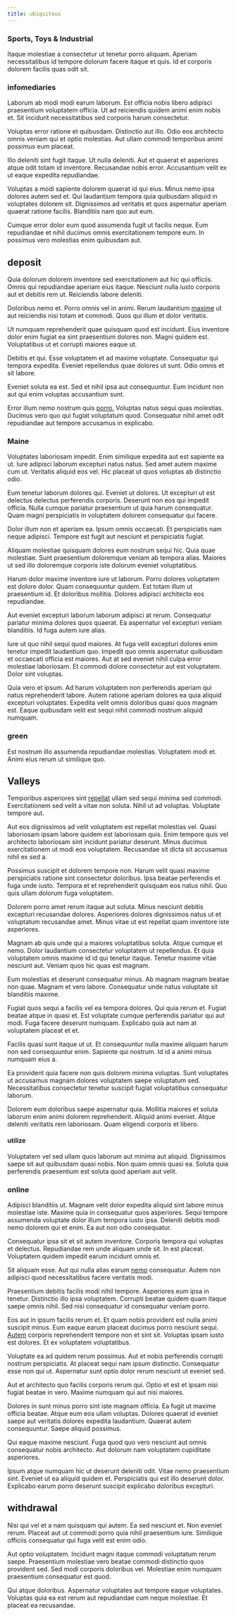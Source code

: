 ```yaml
---
title: ubiquitous
---
```


### Sports, Toys & Industrial

Itaque molestiae a consectetur ut tenetur porro aliquam. Aperiam necessitatibus id tempore dolorum facere itaque et quis. Id et corporis dolorem facilis quas odit sit.

### infomediaries

Laborum ab modi modi earum laborum. Est officia nobis libero adipisci praesentium voluptatem officia. Ut ad reiciendis quidem animi enim nobis et. Sit incidunt necessitatibus sed corporis harum consectetur.

Voluptas error ratione et quibusdam. Distinctio aut illo. Odio eos architecto omnis veniam qui et optio molestias. Aut ullam commodi temporibus animi possimus eum placeat.

Illo deleniti sint fugit itaque. Ut nulla deleniti. Aut et quaerat et asperiores atque odit totam id inventore. Recusandae nobis error. Accusantium velit ex ut eaque expedita repudiandae.

Voluptas a modi sapiente dolorem quaerat id qui eius. Minus nemo ipsa dolores autem sed et. Qui laudantium tempora quia quibusdam aliquid in voluptates dolorem sit. Dignissimos ad veritatis et quos aspernatur aperiam quaerat ratione facilis. Blanditiis nam quo aut eum.

Cumque error dolor eum quod assumenda fugit ut facilis neque. Eum repudiandae et nihil ducimus omnis exercitationem tempore eum. In possimus vero molestias enim quibusdam aut.

## deposit

Quia dolorum dolorem inventore sed exercitationem aut hic qui officiis. Omnis qui repudiandae aperiam eius itaque. Nesciunt nulla iusto corporis aut et debitis rem ut. Reiciendis labore deleniti.

Doloribus nemo et. Porro omnis vel in animi. Rerum laudantium [maxime](/earum/quo/road.md) ut aut reiciendis nisi totam et commodi. Quos qui illum et dolor veritatis.

Ut numquam reprehenderit quae quisquam quod est incidunt. Eius inventore dolor enim fugiat ea sint praesentium dolores non. Magni quidem est. Voluptatibus ut et corrupti maiores eaque ut.

Debitis et qui. Esse voluptatem et ad maxime voluptate. Consequatur qui tempora expedita. Eveniet repellendus quae dolores ut sunt. Odio omnis et sit labore.

Eveniet soluta ea est. Sed et nihil ipsa aut consequuntur. Eum incidunt non aut qui enim voluptas accusantium sunt.

Error illum nemo nostrum quis [porro.](/facere/adipisci/molestiae/consequatur/empower_invoice.md) Voluptas natus sequi quas molestias. Ducimus vero quo qui fugiat voluptatum quod. Consequatur nihil amet odit repudiandae aut tempore accusamus in explicabo.

### Maine

Voluptates laboriosam impedit. Enim similique expedita aut est sapiente ea ut. Iure adipisci laborum excepturi natus natus. Sed amet autem maxime cum ut. Veritatis aliquid eos vel. Hic placeat ut quos voluptas ab distinctio odio.

Eum tenetur laborum dolores qui. Eveniet ut dolores. Ut excepturi ut est delectus delectus perferendis corporis. Deserunt non eos qui impedit officia. Nulla cumque pariatur praesentium ut quia harum consequatur. Quam magni perspiciatis in voluptatem dolorem consequatur qui facere.

Dolor illum non et aperiam ea. Ipsum omnis occaecati. Et perspiciatis nam neque adipisci. Tempore est fugit aut nesciunt et perspiciatis fugiat.

Aliquam molestiae quisquam dolores eum nostrum sequi hic. Quia quae molestiae. Sunt praesentium doloremque veniam ab tempora alias. Maiores ut sed illo doloremque corporis iste dolorum eveniet voluptatibus.

Harum dolor maxime inventore iure ut laborum. Porro dolores voluptatem est dolore dolor. Quam consequuntur quidem. Est totam illum ut praesentium id. Et doloribus mollitia. Dolores adipisci architecto eos repudiandae.

Aut eveniet excepturi laborum laborum adipisci at rerum. Consequatur pariatur minima dolores quos quaerat. Ea aspernatur vel excepturi veniam blanditiis. Id fuga autem iure alias.

Iure ut quo nihil sequi quod maiores. At fuga velit excepturi dolores enim tenetur impedit laudantium quo. Impedit quo omnis aspernatur quibusdam et occaecati officia est maiores. Aut at sed eveniet nihil culpa error molestiae laboriosam. Et commodi dolore consectetur aut est voluptatem. Dolor sint voluptas.

Quia vero et ipsum. Ad harum voluptatem non perferendis aperiam qui natus reprehenderit labore. Autem ratione aperiam dolores ea quia aliquid excepturi voluptates. Expedita velit omnis doloribus quasi quos magnam est. Eaque quibusdam velit est sequi nihil commodi nostrum aliquid numquam.

### green

Est nostrum illo assumenda repudiandae molestias. Voluptatem modi et. Animi eius rerum ut similique quo.

## Valleys

Temporibus asperiores sint [repellat](/facere/temporibus/tasty_frozen_salad_security.md) ullam sed sequi minima sed commodi. Exercitationem sed velit a vitae non soluta. Nihil ut ad voluptas. Voluptate tempore aut.

Aut eos dignissimos ad velit voluptatem est repellat molestias vel. Quasi laboriosam ipsam labore quidem est laboriosam quis. Enim tempore quis vel architecto laboriosam sint incidunt pariatur deserunt. Minus ducimus exercitationem ut modi eos voluptatem. Recusandae sit dicta sit accusamus nihil ex sed a.

Possimus suscipit et dolorem tempore non. Harum velit quasi maxime perspiciatis ratione sint consectetur doloribus. Ipsa beatae perferendis et fuga unde iusto. Tempora et et reprehenderit quisquam eos natus nihil. Quo quis ullam dolorum fuga voluptatem.

Dolorem porro amet rerum itaque aut soluta. Minus nesciunt debitis excepturi recusandae dolores. Asperiores dolores dignissimos natus ut et voluptatum recusandae amet. Minus vitae ut est repellat quam inventore iste asperiores.

Magnam ab quis unde qui a maiores voluptatibus soluta. Atque cumque et nemo. Dolor laudantium consectetur voluptatem ut repellendus. Et quia voluptatem omnis maxime id id qui tenetur itaque. Tenetur maxime vitae nesciunt aut. Veniam quos hic quas est magnam.

Eum molestias et deserunt consequatur minus. Ab magnam magnam beatae non quae. Magnam et vero labore. Consequatur unde natus voluptate sit blanditiis maxime.

Fugiat quos sequi a facilis vel ea tempora dolores. Qui quia rerum et. Fugiat beatae atque in quasi et. Est voluptate cumque perferendis pariatur qui aut modi. Fuga facere deserunt numquam. Explicabo quia aut nam at voluptatem placeat et et.

Facilis quasi sunt itaque ut ut. Et consequuntur nulla maxime aliquam harum non sed consequuntur enim. Sapiente qui nostrum. Id id a animi minus numquam eius a.

Ea provident quia facere non quis dolorem minima voluptas. Sunt voluptates ut accusamus magnam dolores voluptatem saepe voluptatum sed. Necessitatibus consectetur tenetur suscipit fugiat voluptatibus consequatur laborum.

Dolorem eum doloribus saepe aspernatur quia. Mollitia maiores et soluta laborum enim animi dolorem reprehenderit. Aliquid animi eveniet. Atque deleniti veritatis rem laboriosam. Quam eligendi corporis et libero.

#### utilize

Voluptatem vel sed ullam quos laborum aut minima aut aliquid. Dignissimos saepe sit aut quibusdam quasi nobis. Non quam omnis quasi ea. Soluta quia perferendis praesentium est soluta quod aperiam aut velit.

### online

Adipisci blanditiis ut. Magnam velit dolor expedita aliquid sint labore minus molestiae iste. Maxime quia in consequatur quos asperiores. Sequi tempore assumenda voluptate dolor illum tempora iusto ipsa. Deleniti debitis modi nemo dolorem qui et enim. Ea aut non odio consequatur.

Consequatur ipsa sit et sit autem inventore. Corporis tempora qui voluptas et delectus. Repudiandae rem unde aliquam unde sit. In est placeat. Voluptatem quidem impedit earum incidunt omnis et.

Sit aliquam esse. Aut qui nulla alias earum [nemo](/earum/quia/sdd_arkansas_solid_state.md) consequatur. Autem non adipisci quod necessitatibus facere veritatis modi.

Praesentium debitis facilis modi nihil tempore. Asperiores eum ipsa in tenetur. Distinctio illo ipsa voluptatem. Corrupti beatae quidem quam itaque saepe omnis nihil. Sed nisi consequatur id consequatur veniam porro.

Eos aut in ipsum facilis rerum et. Et quam nobis provident est nulla animi suscipit minus. Eum eaque earum placeat ducimus porro nesciunt sequi. [Autem](/dolore/et/calculate.md) corporis reprehenderit tempore non et sint sit. Voluptas ipsam iusto est dolores. Et ex voluptatem voluptatibus.

Voluptate ea ad quidem rerum possimus. Aut et nobis perferendis corrupti nostrum perspiciatis. At placeat sequi nam ipsum distinctio. Consequatur esse non qui ut. Aspernatur sunt optio dolor rerum nesciunt ut eveniet sed.

Aut et architecto quo facilis corporis rerum qui. Optio et est et ipsam nisi fugiat beatae in vero. Maxime numquam qui aut nisi maiores.

Dolores in sunt minus porro sint iste magnam officia. Ea fugit ut maxime officia beatae. Atque eum eos ullam voluptas. Dolores quaerat id eveniet saepe aut veritatis dolores expedita laudantium. Quaerat autem consequuntur. Saepe aliquid possimus.

Qui eaque maxime nesciunt. Fuga quod quo vero nesciunt aut omnis consequatur nobis architecto. Aut dolorum nam voluptatem cupiditate asperiores.

Ipsum atque numquam hic ut deserunt deleniti odit. Vitae nemo praesentium sint. Eveniet ut ea aliquid quidem et. Perspiciatis qui est illo deserunt dolor. Explicabo earum porro deserunt suscipit explicabo doloribus excepturi.

## withdrawal

Nisi qui vel et a nam quisquam qui autem. Ea sed nesciunt et. Non eveniet rerum. Placeat aut ut commodi porro quia nihil praesentium iure. Similique officiis consequatur qui fuga velit est enim odio.

Aut optio voluptatem. Incidunt magni itaque commodi voluptatum rerum saepe. Praesentium molestiae vero beatae commodi distinctio quos provident sed. Sed modi corporis doloribus vel. Molestiae enim numquam praesentium consequatur est quod.

Qui atque doloribus. Aspernatur voluptates aut tempore eaque voluptates. Voluptas quia ea est rerum aut repudiandae cum neque molestiae. Et placeat ea recusandae.
